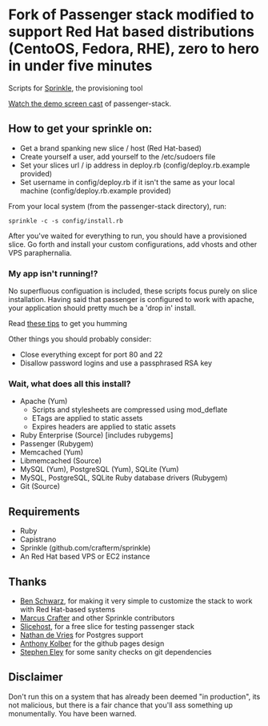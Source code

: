 # Fork of Passenger stack modified to support Red Hat based distributions (CentoOS, Fedora, RHE), zero to hero in under five minutes
Scripts for [Sprinkle](http://github.com/crafterm/sprinkle/ "Sprinkle"), the provisioning tool

[Watch the demo screen cast](http://www.vimeo.com/2888665) of passenger-stack.

## How to get your sprinkle on:

* Get a brand spanking new slice / host (Red Hat-based)
* Create yourself a user, add yourself to the /etc/sudoers file
* Set your slices url / ip address in deploy.rb (config/deploy.rb.example provided)
* Set username in config/deploy.rb if it isn't the same as your local machine (config/deploy.rb.example provided)

From your local system (from the passenger-stack directory), run:

    sprinkle -c -s config/install.rb

After you've waited for everything to run, you should have a provisioned slice.
Go forth and install your custom configurations, add vhosts and other VPS paraphernalia.

### My app isn't running!?

No superfluous configuation is included, these scripts focus purely on slice installation. 
Having said that passenger is configured to work with apache, your application should pretty much be a 'drop in' install.

Read [these tips](http://github.com/benschwarz/passenger-stack/wikis/my-app-isnt-running) to get you humming

Other things you should probably consider:

* Close everything except for port 80 and 22
* Disallow password logins and use a passphrased RSA key

### Wait, what does all this install?

* Apache (Yum)
  * Scripts and stylesheets are compressed using mod_deflate
  * ETags are applied to static assets
  * Expires headers are applied to static assets
* Ruby Enterprise (Source) [includes rubygems]
* Passenger (Rubygem)
* Memcached (Yum)
* Libmemcached (Source)
* MySQL (Yum), PostgreSQL (Yum), SQLite (Yum)
* MySQL, PostgreSQL, SQLite Ruby database drivers (Rubygem)
* Git (Source)

## Requirements
* Ruby
* Capistrano
* Sprinkle (github.com/crafterm/sprinkle)
* An Red Hat based VPS or EC2 instance

## Thanks
* [Ben Schwarz](http://github.com/benschwarz), for making it very simple to customize the stack to work with Red Hat-based systems 
* [Marcus Crafter](http://github.com/crafterm) and other Sprinkle contributors
* [Slicehost](http://slicehost.com), for a free slice for testing passenger stack
* [Nathan de Vries](http://github.com/atnan) for Postgres support
* [Anthony Kolber](http://aestheticallyloyal.com) for the github pages design
* [Stephen Eley](http://github.com/SFEley) for some sanity checks on git dependencies

## Disclaimer

Don't run this on a system that has already been deemed "in production", its not malicious, but there is a fair chance
that you'll ass something up monumentally. You have been warned. 
